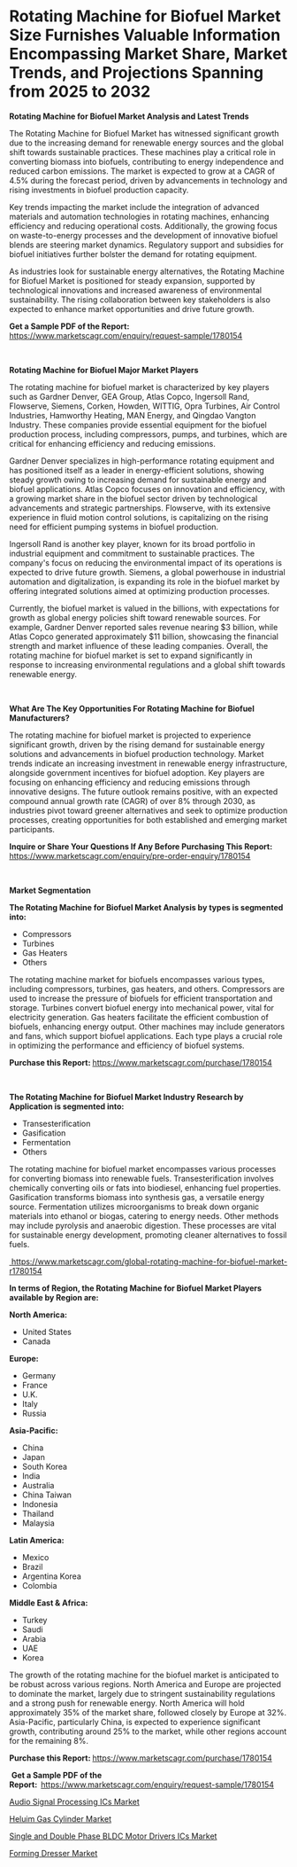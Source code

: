 <p><h1>Rotating Machine for Biofuel Market Size Furnishes Valuable Information Encompassing Market Share, Market Trends, and Projections Spanning from 2025 to 2032</h1></p><p><strong>Rotating Machine for Biofuel Market Analysis and Latest Trends</strong></p>
<p><p>The Rotating Machine for Biofuel Market has witnessed significant growth due to the increasing demand for renewable energy sources and the global shift towards sustainable practices. These machines play a critical role in converting biomass into biofuels, contributing to energy independence and reduced carbon emissions. The market is expected to grow at a CAGR of 4.5% during the forecast period, driven by advancements in technology and rising investments in biofuel production capacity.</p><p>Key trends impacting the market include the integration of advanced materials and automation technologies in rotating machines, enhancing efficiency and reducing operational costs. Additionally, the growing focus on waste-to-energy processes and the development of innovative biofuel blends are steering market dynamics. Regulatory support and subsidies for biofuel initiatives further bolster the demand for rotating equipment. </p><p>As industries look for sustainable energy alternatives, the Rotating Machine for Biofuel Market is positioned for steady expansion, supported by technological innovations and increased awareness of environmental sustainability. The rising collaboration between key stakeholders is also expected to enhance market opportunities and drive future growth.</p></p>
<p><strong>Get a Sample PDF of the Report:&nbsp;</strong> <a href="https://www.marketscagr.com/enquiry/request-sample/1780154?utm_campaign=1848&utm_medium=2&utm_source=Github&utm_content=ia&utm_term=25032025&utm_id=rotating-machine-for-biofuel">https://www.marketscagr.com/enquiry/request-sample/1780154</a></p>
<p>&nbsp;</p>
<p><strong>Rotating Machine for Biofuel Major Market Players</strong></p>
<p><p>The rotating machine for biofuel market is characterized by key players such as Gardner Denver, GEA Group, Atlas Copco, Ingersoll Rand, Flowserve, Siemens, Corken, Howden, WITTIG, Opra Turbines, Air Control Industries, Hamworthy Heating, MAN Energy, and Qingdao Vangton Industry. These companies provide essential equipment for the biofuel production process, including compressors, pumps, and turbines, which are critical for enhancing efficiency and reducing emissions.</p><p>Gardner Denver specializes in high-performance rotating equipment and has positioned itself as a leader in energy-efficient solutions, showing steady growth owing to increasing demand for sustainable energy and biofuel applications. Atlas Copco focuses on innovation and efficiency, with a growing market share in the biofuel sector driven by technological advancements and strategic partnerships. Flowserve, with its extensive experience in fluid motion control solutions, is capitalizing on the rising need for efficient pumping systems in biofuel production.</p><p>Ingersoll Rand is another key player, known for its broad portfolio in industrial equipment and commitment to sustainable practices. The company's focus on reducing the environmental impact of its operations is expected to drive future growth. Siemens, a global powerhouse in industrial automation and digitalization, is expanding its role in the biofuel market by offering integrated solutions aimed at optimizing production processes.</p><p>Currently, the biofuel market is valued in the billions, with expectations for growth as global energy policies shift toward renewable sources. For example, Gardner Denver reported sales revenue nearing $3 billion, while Atlas Copco generated approximately $11 billion, showcasing the financial strength and market influence of these leading companies. Overall, the rotating machine for biofuel market is set to expand significantly in response to increasing environmental regulations and a global shift towards renewable energy.</p></p>
<p>&nbsp;</p>
<p><strong>What Are The Key Opportunities For Rotating Machine for Biofuel Manufacturers?</strong></p>
<p><p>The rotating machine for biofuel market is projected to experience significant growth, driven by the rising demand for sustainable energy solutions and advancements in biofuel production technology. Market trends indicate an increasing investment in renewable energy infrastructure, alongside government incentives for biofuel adoption. Key players are focusing on enhancing efficiency and reducing emissions through innovative designs. The future outlook remains positive, with an expected compound annual growth rate (CAGR) of over 8% through 2030, as industries pivot toward greener alternatives and seek to optimize production processes, creating opportunities for both established and emerging market participants.</p></p>
<p><strong>Inquire or Share Your Questions If Any Before Purchasing This Report:</strong> <a href="https://www.marketscagr.com/enquiry/pre-order-enquiry/1780154?utm_campaign=1848&utm_medium=2&utm_source=Github&utm_content=ia&utm_term=25032025&utm_id=rotating-machine-for-biofuel">https://www.marketscagr.com/enquiry/pre-order-enquiry/1780154</a></p>
<p>&nbsp;</p>
<p><strong>Market Segmentation</strong></p>
<p><strong>The Rotating Machine for Biofuel Market Analysis by types is segmented into:</strong></p>
<p><ul><li>Compressors</li><li>Turbines</li><li>Gas Heaters</li><li>Others</li></ul></p>
<p><p>The rotating machine market for biofuels encompasses various types, including compressors, turbines, gas heaters, and others. Compressors are used to increase the pressure of biofuels for efficient transportation and storage. Turbines convert biofuel energy into mechanical power, vital for electricity generation. Gas heaters facilitate the efficient combustion of biofuels, enhancing energy output. Other machines may include generators and fans, which support biofuel applications. Each type plays a crucial role in optimizing the performance and efficiency of biofuel systems.</p></p>
<p><strong>Purchase this Report:&nbsp;</strong><a href="https://www.marketscagr.com/purchase/1780154?utm_campaign=1848&utm_medium=2&utm_source=Github&utm_content=ia&utm_term=25032025&utm_id=rotating-machine-for-biofuel">https://www.marketscagr.com/purchase/1780154</a></p>
<p>&nbsp;</p>
<p><strong>The Rotating Machine for Biofuel Market Industry Research by Application is segmented into:</strong></p>
<p><ul><li>Transesterification</li><li>Gasification</li><li>Fermentation</li><li>Others</li></ul></p>
<p><p>The rotating machine for biofuel market encompasses various processes for converting biomass into renewable fuels. Transesterification involves chemically converting oils or fats into biodiesel, enhancing fuel properties. Gasification transforms biomass into synthesis gas, a versatile energy source. Fermentation utilizes microorganisms to break down organic materials into ethanol or biogas, catering to energy needs. Other methods may include pyrolysis and anaerobic digestion. These processes are vital for sustainable energy development, promoting cleaner alternatives to fossil fuels.</p></p>
<p><a href="https://www.marketscagr.com/global-rotating-machine-for-biofuel-market-r1780154?utm_campaign=1848&utm_medium=2&utm_source=Github&utm_content=ia&utm_term=25032025&utm_id=rotating-machine-for-biofuel">&nbsp;https://www.marketscagr.com/global-rotating-machine-for-biofuel-market-r1780154</a></p>
<p><strong>In terms of Region, the Rotating Machine for Biofuel Market Players available by Region are:</strong></p>
<p>
    <p> <strong> North America: </strong>
        <ul>
            <li>United States</li>
            <li>Canada</li>
        </ul>
        </p> 
    <p> <strong> Europe: </strong>
        <ul>
            <li>Germany</li>
            <li>France</li>
            <li>U.K.</li>
            <li>Italy</li>
            <li>Russia</li>
        </ul>
        </p> 
    <p> <strong> Asia-Pacific: </strong>
        <ul>
            <li>China</li>
            <li>Japan</li>
            <li>South Korea</li>
            <li>India</li>
            <li>Australia</li>
            <li>China Taiwan</li>
            <li>Indonesia</li>
            <li>Thailand</li>
            <li>Malaysia</li>
        </ul>
        </p> 
    <p> <strong> Latin America: </strong>
        <ul>
            <li>Mexico</li>
            <li>Brazil</li>
            <li>Argentina Korea</li>
            <li>Colombia</li>
        </ul>
        </p> 
    <p> <strong> Middle East & Africa: </strong>
        <ul>
            <li>Turkey</li>
            <li>Saudi</li>
            <li>Arabia</li>
            <li>UAE</li>
            <li>Korea</li>
        </ul>
    </p>
    </p>
<p><p>The growth of the rotating machine for the biofuel market is anticipated to be robust across various regions. North America and Europe are projected to dominate the market, largely due to stringent sustainability regulations and a strong push for renewable energy. North America will hold approximately 35% of the market share, followed closely by Europe at 32%. Asia-Pacific, particularly China, is expected to experience significant growth, contributing around 25% to the market, while other regions account for the remaining 8%.</p></p>
<p><strong>Purchase this Report: </strong><a href="https://www.marketscagr.com/purchase/1780154?utm_campaign=1848&utm_medium=2&utm_source=Github&utm_content=ia&utm_term=25032025&utm_id=rotating-machine-for-biofuel">https://www.marketscagr.com/purchase/1780154</a></p>
<p>&nbsp;<strong>Get a Sample PDF of the Report:&nbsp;&nbsp;</strong><a href="https://www.marketscagr.com/enquiry/request-sample/1780154?utm_campaign=1848&utm_medium=2&utm_source=Github&utm_content=ia&utm_term=25032025&utm_id=rotating-machine-for-biofuel">https://www.marketscagr.com/enquiry/request-sample/1780154</a></p>
<p><strong></strong></p>
<p><p><a href="https://github.com/matotwipff14/Market-Research-Report-List-1/blob/main/audio-signal-processing-ics-market.md?utm_campaign=1848&utm_medium=2&utm_source=Github&utm_content=ia&utm_term=25032025&utm_id=rotating-machine-for-biofuel">Audio Signal Processing ICs Market</a></p><p><a href="https://github.com/leolamarnal9/Market-Research-Report-List-1/blob/main/heluim-gas-cylinder-market.md?utm_campaign=1848&utm_medium=2&utm_source=Github&utm_content=ia&utm_term=25032025&utm_id=rotating-machine-for-biofuel">Heluim Gas Cylinder Market</a></p><p><a href="https://github.com/norbyboyse4d/Market-Research-Report-List-1/blob/main/single-and-double-phase-bldc-motor-drivers-ics-market.md?utm_campaign=1848&utm_medium=2&utm_source=Github&utm_content=ia&utm_term=25032025&utm_id=rotating-machine-for-biofuel">Single and Double Phase BLDC Motor Drivers ICs Market</a></p><p><a href="https://github.com/WillieWoodard/Market-Research-Report-List-7/blob/main/forming-dresser-market.md?utm_campaign=1848&utm_medium=2&utm_source=Github&utm_content=ia&utm_term=25032025&utm_id=rotating-machine-for-biofuel">Forming Dresser Market</a></p></p>